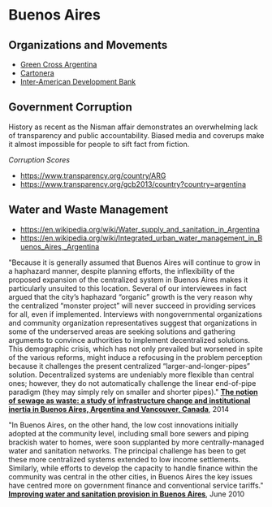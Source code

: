 # Buenos Aires

## Organizations and Movements

* [Green Cross Argentina](http://www.greencross.org.ar/index.html)
* [Cartonera](https://en.wikipedia.org/wiki/Cartonera#Argentina)
* [Inter-American Development Bank](https://www.iadb.org/en/news/news-releases/2016-09-13/buenos-aires-drinking-water-and-sewer-system,11559.html)

## Government Corruption

History as recent as the Nisman affair demonstrates an overwhelming lack of transparency and public accountability. Biased media and coverups make it almost impossible for people to sift fact from fiction.

*Corruption Scores*
* https://www.transparency.org/country/ARG
* https://www.transparency.org/gcb2013/country?country=argentina

## Water and Waste Management

* https://en.wikipedia.org/wiki/Water_supply_and_sanitation_in_Argentina
* https://en.wikipedia.org/wiki/Integrated_urban_water_management_in_Buenos_Aires,_Argentina

"Because it is generally assumed that Buenos Aires will continue to grow in a haphazard manner, despite planning efforts, the inflexibility of the proposed expansion of the centralized system in Buenos Aires makes it particularly unsuited to this location. Several of our interviewees in fact argued that the city’s haphazard “organic” growth is the very reason why the centralized “monster project” will never succeed in providing services for all, even if implemented. Interviews with nongovernmental organizations and community organization representatives suggest that organizations in some of the underserved areas are seeking solutions and gathering arguments to convince authorities to implement decentralized solutions. This demographic crisis, which has not only prevailed but worsened in spite of the various reforms, might induce a refocusing in the problem perception because it challenges the present centralized “larger-and-longer-pipes” solution. Decentralized systems are undeniably more flexible than central ones; however, they do not automatically challenge the linear end-of-pipe paradigm (they may simply rely on smaller and shorter pipes)." **[The notion of sewage as waste: a study of infrastructure change and institutional inertia in Buenos Aires, Argentina and Vancouver, Canada](https://www.ecologyandsociety.org/vol19/iss2/art19/)**, 2014

"In Buenos Aires, on the other hand, the low cost innovations initially adopted at the community level, including small bore sewers and piping brackish water to homes, were soon supplanted by more centrally-managed water and sanitation networks. The principal challenge has been to get these more centralized systems extended to low income settlements. Similarly, while efforts to develop the capacity to handle finance within the community was central in the other cities, in Buenos Aires the key issues have centred more on government finance and conventional service tariffs." **[Improving water and sanitation provision in Buenos Aires](https://pubs.iied.org/pdfs/10583IIED.pdf)**, June 2010
